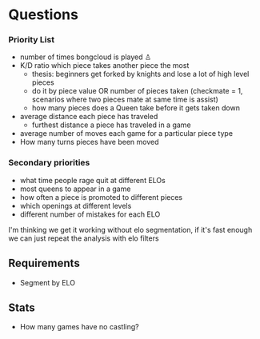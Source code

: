 # Questions

### Priority List
- number of times bongcloud is played ♙
- K/D ratio which piece takes another piece the most
    - thesis: beginners get forked by knights and lose a lot of high level pieces
    - do it by piece value OR number of pieces taken (checkmate = 1, scenarios where two pieces mate at same time is assist)
    - how many pieces does a Queen take before it gets taken down
- average distance each piece has traveled
    - furthest distance a piece has traveled in a game
- average number of moves each game for a particular piece type
- How many turns pieces have been moved

### Secondary priorities
- what time people rage quit at different ELOs
- most queens to appear in a game
- how often a piece is promoted to different pieces
- which openings at different levels
- different number of mistakes for each ELO

I'm thinking we get it working without elo segmentation, if it's fast enough we can just repeat the analysis with elo filters

## Requirements

- Segment by ELO

## Stats

- How many games have no castling?
